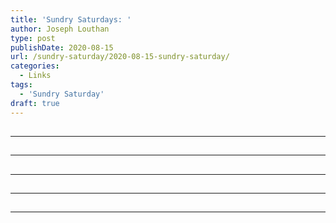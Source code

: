 ```yaml
---
title: 'Sundry Saturdays: '
author: Joseph Louthan
type: post
publishDate: 2020-08-15
url: /sundry-saturday/2020-08-15-sundry-saturday/
categories:
  - Links
tags:
  - 'Sundry Saturday'
draft: true
---
```


##


------

##


------

##


------

##


------

##


------


